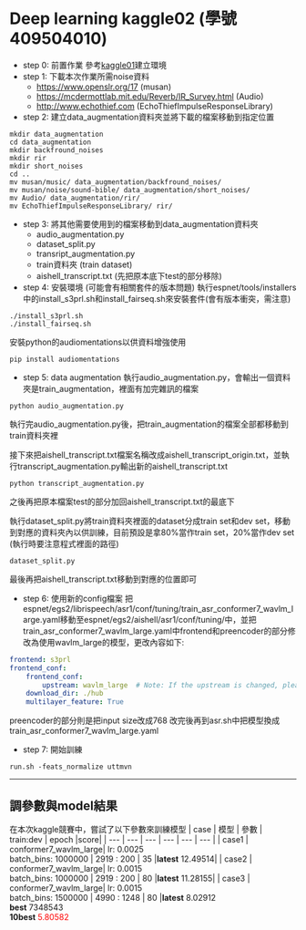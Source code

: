 # Deep learning kaggle02 (學號409504010)

* step 0: 前置作業
參考[kaggle01](https://github.com/s87315teve/deep_learning_HW1)建立環境
* step 1: 下載本次作業所需noise資料
    * https://www.openslr.org/17 (musan)
    * https://mcdermottlab.mit.edu/Reverb/IR_Survey.html (Audio)
    * http://www.echothief.com (EchoThiefImpulseResponseLibrary)
* step 2: 建立data_augmentation資料夾並將下載的檔案移動到指定位置
```
mkdir data_augmentation
cd data_augmentation
mkdir backfround_noises
mkdir rir
mkdir short_noises
cd ..
mv musan/music/ data_augmentation/backfround_noises/
mv musan/noise/sound-bible/ data_augmentation/short_noises/
mv Audio/ data_augmentation/rir/
mv EchoThiefImpulseResponseLibrary/ rir/
```
* step 3: 將其他需要使用到的檔案移動到data_augmentation資料夾
    * audio_augmentation.py
    * dataset_split.py
    * transript_augmentation.py
    * train資料夾 (train dataset)
    * aishell_transcript.txt (先把原本底下test的部分移除)
* step 4: 安裝環境 (可能會有相關套件的版本問題)
執行espnet/tools/installers中的install_s3prl.sh和install_fairseq.sh來安裝套件(會有版本衝突，需注意)
```
./install_s3prl.sh
./install_fairseq.sh
```
安裝python的audiomentations以供資料增強使用
```
pip install audiomentations
```
* step 5: data augmentation
執行audio_augmentation.py，會輸出一個資料夾是train_augmentation，裡面有加完雜訊的檔案
```
python audio_augmentation.py
```
執行完audio_augmentation.py後，把train_augmentation的檔案全部都移動到train資料夾裡

接下來把aishell_transcript.txt檔案名稱改成aishell_transcript_origin.txt，並執行transcript_augmentation.py輸出新的aishell_transcript.txt
```
python transcript_augmentation.py
```
之後再把原本檔案test的部分加回aishell_transcript.txt的最底下

執行dataset_split.py將train資料夾裡面的dataset分成train set和dev set，移動到對應的資料夾內以供訓練，目前預設是拿80%當作train set，20%當作dev set   (執行時要注意程式裡面的路徑)
```
dataset_split.py
```

最後再把aishell_transcript.txt移動到對應的位置即可

* step 6: 使用新的config檔案
把espnet/egs2/librispeech/asr1/conf/tuning/train_asr_conformer7_wavlm_large.yaml移動至espnet/egs2/aishell/asr1/conf/tuning/中，並把train_asr_conformer7_wavlm_large.yaml中frontend和preencoder的部分修改為使用wavlm_large的模型，更改內容如下:

```yaml
frontend: s3prl
frontend_conf:
    frontend_conf:
        upstream: wavlm_large  # Note: If the upstream is changed, please change the input_size in the preencoder.
    download_dir: ./hub
    multilayer_feature: True
```
preencoder的部分則是把input size改成768
改完後再到asr.sh中把模型換成train_asr_conformer7_wavlm_large.yaml
* step 7: 開始訓練
```
run.sh -feats_normalize uttmvn
```



---
## 調參數與model結果

在本次kaggle競賽中，嘗試了以下參數來訓練模型
| case | 模型 | 參數 | train:dev | epoch |score|
| --- | --- | --- | --- | --- | --- |
| case1 | conformer7_wavlm_large| lr: 0.0025 <br>batch_bins: 1000000 | 2919 : 200 | 35 |**latest** 12.49514|
| case2 | conformer7_wavlm_large| lr: 0.0015 <br>batch_bins: 1000000 | 2919 : 200 | 80 |**latest** 11.28155|
| case3 | conformer7_wavlm_large| lr: 0.0015 <br>batch_bins: 1500000 | 4990 : 1248 | 80 |**latest** 8.02912<br>**best** 7348543<br>**10best** <font color="red">5.80582</font>
